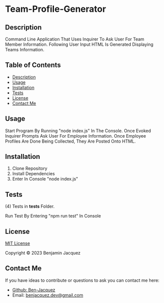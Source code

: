 # Team-Profile-Generator
## Description
Command Line Application That Uses Inquirer To Ask User For Team Member Information. Following User Input HTML Is Generated Displaying Teams Information. 

## Table of Contents
- [Description](#description)
- [Usage](#usage)
- [Installation](#installation)
- [Tests](#tests)
- [License](#license)
- [Contact Me](#contact-me)

## Usage
Start Program By Running "node index.js" In The Console. Once Evoked Inquirer Prompts Ask User For Employee Information. Once Employee Profiles Are Done Being Collected, They Are Posted Onto HTML.

## Installation
1. Clone Repository
2. Install Dependencies
3. Enter In Console "node index.js"

## Tests
(4) Tests in __tests__ Folder.

Run Test By Entering "npm run test" In Console

## License
[MIT License](https://opensource.org/license/mit/)

Copyright © 2023 Benjamin Jacquez

## Contact Me
If you have ideas to contribute or questions to ask you can contact me here:
- [Github: Ben-Jacquez](https://github.com/Ben-Jacquez)
- Email: benjacquez.dev@gmail.com
